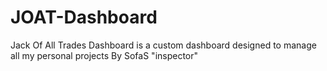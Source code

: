 # JOAT-Dashboard

Jack Of All Trades Dashboard is a custom dashboard designed to manage all my personal projects
By SofaS "inspector"
